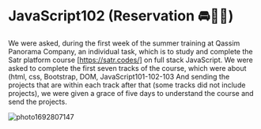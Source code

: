 # JavaScript102 (Reservation 🚘🙎‍♂️)

We were asked, during the first week of the summer training at Qassim Panorama Company, an individual task, which is to study and complete 
the Satr platform course [https://satr.codes/] on full stack JavaScript. We were asked to complete the first seven tracks of the course,
which were about (html, css, Bootstrap, DOM, JavaScript101-102-103 And sending the projects that are within each track after that (some tracks did not include projects), 
we were given a grace of five days to understand the course and send the projects.


![photo1692807147](https://github.com/sarahmohammed1234/JavaScript102/assets/94794262/3268342b-bd66-443a-8d01-5814896f82b1)
